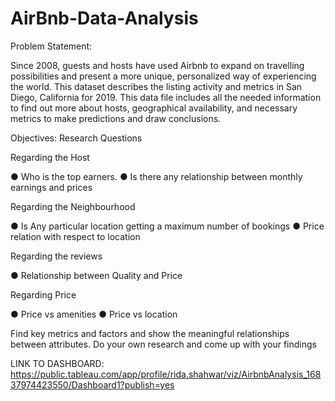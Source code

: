 # AirBnb-Data-Analysis


Problem Statement:

Since 2008, guests and hosts have used Airbnb to expand on travelling possibilities and
present a more unique, personalized way of experiencing the world. This dataset describes
the listing activity and metrics in San Diego, California for 2019. This data file includes all the
needed information to find out more about hosts, geographical availability, and necessary
metrics to make predictions and draw conclusions.

Objectives: Research Questions

Regarding the Host

● Who is the top earners.
● Is there any relationship between monthly earnings and prices

Regarding the Neighbourhood

● Is Any particular location getting a maximum number of bookings
● Price relation with respect to location

Regarding the reviews

● Relationship between Quality and Price

Regarding Price

● Price vs amenities
● Price vs location

Find key metrics and factors and show the meaningful relationships between attributes. Do
your own research and come up with your findings

LINK TO DASHBOARD: https://public.tableau.com/app/profile/rida.shahwar/viz/AirbnbAnalysis_16837974423550/Dashboard1?publish=yes

